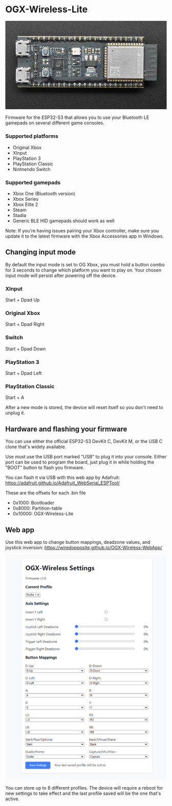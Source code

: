 # OGX-Wireless-Lite
![OGX-Wireless-Lite](images/esp32s3_devkit.jpg "OGX-Wireless-Lite")

Firmware for the ESP32-S3 that allows you to use your Bluetooth LE gamepads on several different game consoles.

### Supported platforms
- Original Xbox
- XInput
- PlayStation 3
- PlayStation Classic
- Nintnendo Switch

### Supported gamepads
- Xbox One (Bluetooth version)
- Xbox Series
- Xbox Elite 2
- Steam
- Stadia
- Generic BLE HID gamepads should work as well

Note: If you're having issues pairing your Xbox controller, make sure you update it to the latest firmware with the Xbox Accessories app in Windows. 

## Changing input mode
By default the input mode is set to OG Xbox, you must hold a button combo for 3 seconds to change which platform you want to play on. Your chosen input mode will persist after powering off the device. 

### XInput
Start + Dpad Up 
### Original Xbox
Start + Dpad Right
### Switch
Start + Dpad Down
### PlayStation 3
Start + Dpad Left
### PlayStation Classic
Start + A

After a new mode is stored, the device will reset itself so you don't need to unplug it. 

## Hardware and flashing your firmware
You can use either the official ESP32-S3 DevKit C, DevKit M, or the USB C clone that's widely available.

Use must use the USB port marked "USB" to plug it into your console. Either port can be used to program the board, just plug it in while holding the "BOOT" button to flash you firmware.

You can flash it via USB with this web app by Adafruit: https://adafruit.github.io/Adafruit_WebSerial_ESPTool/

These are the offsets for each .bin file
- 0x1000: Bootloader
- 0x8000: Partition-table
- 0x10000: OGX-Wireless-Lite

## Web app
Use this web app to change button mappings, deadzone values, and joystick inversion: https://wiredopposite.github.io/OGX-Wireless-WebApp/

<img src="images/webapp.png" width="600">

You can store up to 8 different profiles. The device will require a reboot for new settings to take effect and the last profile saved will be the one that's active.
